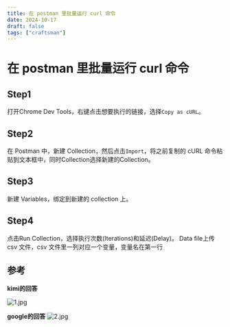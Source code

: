 ```yaml
---
title: 在 postman 里批量运行 curl 命令
date: 2024-10-17
draft: false
tags: ["craftsman"]
---
```


# 在 postman 里批量运行 curl 命令

## Step1

打开Chrome Dev Tools，右键点击想要执行的链接，选择`Copy as cURL`。


## Step2

在 Postman 中，新建 Collection，然后点击`Import`，将之前复制的 cURL 命令粘贴到文本框中，同时Collection选择新建的Collection。


## Step3

新建 Variables，绑定到新建的 collection 上。


## Step4

点击Run Collection，选择执行次数(Iterations)和延迟(Delay)。
Data file上传 csv 文件，csv 文件里一列对应一个变量，变量名在第一行

## 参考

__kimi的回答__

![1.jpg](https://s2.loli.net/2024/10/17/R6FewNWUXhsQoSd.jpg)

__google的回答__
![2.jpg](https://s2.loli.net/2024/10/17/w8RBjKUGEYpXzSo.jpg)